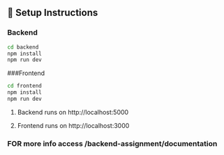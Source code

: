 ## 🧰 Setup Instructions

### Backend
```bash
cd backend 
npm install
npm run dev
```

###Frontend
```bash
cd frontend
npm install
npm run dev
```

1) Backend runs on http://localhost:5000

2) Frontend runs on http://localhost:3000

### FOR more info access /backend-assignment/documentation

